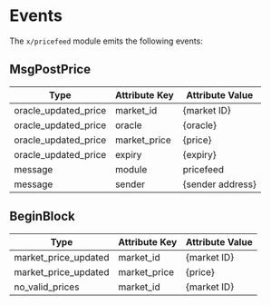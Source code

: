 <!--
order: 4
-->

# Events

The `x/pricefeed` module emits the following events:

## MsgPostPrice

| Type                 | Attribute Key | Attribute Value  |
|----------------------|---------------|------------------|
| oracle_updated_price | market_id     | {market ID}      |
| oracle_updated_price | oracle        | {oracle}         |
| oracle_updated_price | market_price  | {price}          |
| oracle_updated_price | expiry        | {expiry}         |
| message              | module        | pricefeed        |
| message              | sender        | {sender address} |

## BeginBlock

| Type                 | Attribute Key   | Attribute Value |
|----------------------|-----------------|-----------------|
| market_price_updated | market_id       | {market ID}     |
| market_price_updated | market_price    | {price}         |
| no_valid_prices      | market_id       | {market ID}     |
